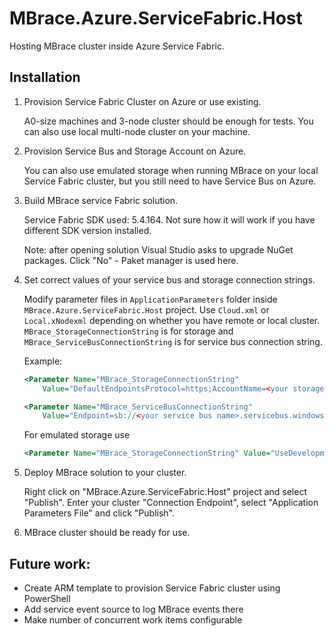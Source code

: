 # MBrace.Azure.ServiceFabric.Host

Hosting MBrace cluster inside Azure Service Fabric.

## Installation
1. Provision Service Fabric Cluster on Azure or use existing.

    A0-size machines and 3-node cluster should be enough for tests.
    You can also use local multi-node cluster on your machine.

2. Provision Service Bus and Storage Account on Azure.

   You can also use emulated storage when running MBrace on your local Service Fabric cluster, 
   but you still need to have Service Bus on Azure.

3. Build MBrace service Fabric solution.

   Service Fabric SDK used: 5.4.164. Not sure how it will work if you have different SDK version installed.
   
   Note: after  opening solution Visual Studio asks to upgrade NuGet packages. Click "No" - Paket manager is used here.

4. Set correct values of your service bus and storage connection strings.

   Modify parameter files in `ApplicationParameters` folder inside `MBrace.Azure.ServiceFabric.Host` project.
   Use `Cloud.xml` or `Local.xNodexml` depending on whether you have remote or local cluster.
   `MBrace_StorageConnectionString` is for storage and `MBrace_ServiceBusConnectionString` is for service bus connection string.

   Example:
   ```xml
   <Parameter Name="MBrace_StorageConnectionString" 
       Value="DefaultEndpointsProtocol=https;AccountName=<your storage account>;AccountKey=<your key>" />

   <Parameter Name="MBrace_ServiceBusConnectionString" 
       Value="Endpoint=sb://<your service bus name>.servicebus.windows.net/;SharedAccessKeyName=RootManageSharedAccessKey;SharedAccessKey=<your key>" />
   ```
   For emulated storage use 
   ```xml
   <Parameter Name="MBrace_StorageConnectionString" Value="UseDevelopmentStorage=true" />
   ```
5. Deploy MBrace solution to your cluster.
   
   Right click on "MBrace.Azure.ServiceFabric.Host" project and select "Publish".
   Enter your cluster "Connection Endpoint", select "Application Parameters File" and click "Publish".

6. MBrace cluster should be ready for use.

## Future work:

* Create ARM template to provision Service Fabric cluster using PowerShell
* Add service event source to log MBrace events there
* Make number of concurrent work items configurable